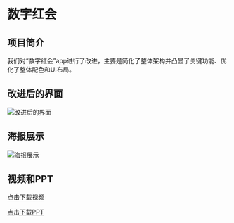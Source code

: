 # 数字红会

## 项目简介

我们对“数字红会”app进行了改进，主要是简化了整体架构并凸显了关键功能、优化了整体配色和UI布局。

## 改进后的界面

![改进后的界面](../assets/3_界面稿.png)

## 海报展示

![海报展示](../assets/数字红会海报.png)

## 视频和PPT

[点击下载视频](../assets/数字红会视频.mp4)

[点击下载PPT](../assets/压缩数字红会PPT.pdf)
